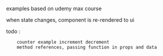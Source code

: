 examples based on udemy max course  

when state changes, component is re-rendered to ui  


todo :

        counter example increment decrement
        method references, passing function in props and data
